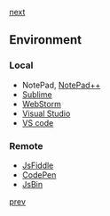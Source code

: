 <a href="06.md">next</a>

<h2>Environment</h2>

<h3>
    Local
</h3>
<ul>
    <li>
        NotePad, <a href="https://notepad-plus-plus.org/">NotePad++</a>
    </li>
    <li>
        <a href="https://www.sublimetext.com/">Sublime</a>
    </li>
    <li>
        <a href="https://www.jetbrains.com/webstorm/">WebStorm</a>
    </li>
    <li>
        <a href="https://www.visualstudio.com/">Visual Studio</a>
    </li>
    <li>
        <a href="https://code.visualstudio.com/">VS code</a>
    </li>    
</ul>

<h3>Remote</h3>
<ul>
    <li>
        <a href="https://jsfiddle.net/">JsFiddle</a>
    </li>
    <li>
        <a href="http://codepen.io/">CodePen </a>
    </li>
    <li>
        <a href="http://jsbin.com/">JsBin </a>
    </li>
</ul>

<a href="04.md">prev</a>
